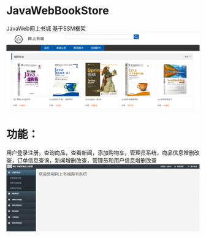 # JavaWebBookStore
JavaWeb网上书城 基于SSM框架
![image](https://github.com/Tianiae/JavaWebBookStore/blob/master/rdimg/%E5%B1%8F%E5%B9%95%E6%88%AA%E5%9B%BE%202023-09-07%20101936.png)
# 功能：
用户登录注册，查询商品，查看新闻，添加购物车，管理员系统，商品信息增删改查，订单信息查询，新闻增删改查，管理员和用户信息增删改查
![image](https://github.com/Tianiae/JavaWebBookStore/blob/master/rdimg/%E5%B1%8F%E5%B9%95%E6%88%AA%E5%9B%BE%202023-09-07%20103329.png)

